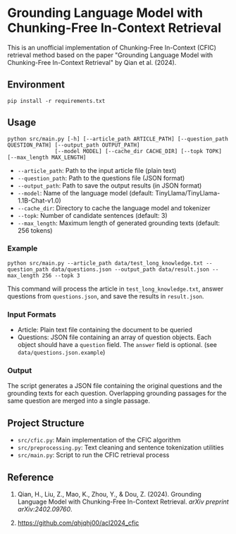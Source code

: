 # Grounding Language Model with Chunking-Free In-Context Retrieval

This is an unofficial implementation of Chunking-Free In-Context (CFIC) retrieval method based on the paper "Grounding Language Model with Chunking-Free In-Context Retrieval" by Qian et al. (2024).

## Environment

```
pip install -r requirements.txt
```



## Usage

```
python src/main.py [-h] [--article_path ARTICLE_PATH] [--question_path QUESTION_PATH] [--output_path OUTPUT_PATH]
               [--model MODEL] [--cache_dir CACHE_DIR] [--topk TOPK] [--max_length MAX_LENGTH]
```

- `--article_path`: Path to the input article file (plain text)
- `--question_path`: Path to the questions file (JSON format)
- `--output_path`: Path to save the output results (in JSON format)
- `--model`: Name of the language model (default: TinyLlama/TinyLlama-1.1B-Chat-v1.0)
- `--cache_dir`: Directory to cache the language model and tokenizer
- `--topk`: Number of candidate sentences (default: 3)
- `--max_length`: Maximum length of generated grounding texts (default: 256 tokens)

### Example

```
python src/main.py --article_path data/test_long_knowledge.txt --question_path data/questions.json --output_path data/result.json --max_length 256 --topk 3
```

This command will process the article in `test_long_knowledge.txt`, answer questions from `questions.json`, and save the results in `result.json`. 

### Input Formats

- Article: Plain text file containing the document to be queried
- Questions: JSON file containing an array of question objects. Each object should have a `question` field. The `answer` field is optional. (see `data/questions.json.example`)

### Output

The script generates a JSON file containing the original questions and the grounding texts for each question. Overlapping grounding passages for the same question are merged into a single passage.

## Project Structure

- `src/cfic.py`: Main implementation of the CFIC algorithm
- `src/preprocessing.py`: Text cleaning and sentence tokenization utilities
- `src/main.py`: Script to run the CFIC retrieval process

## Reference

1. Qian, H., Liu, Z., Mao, K., Zhou, Y., & Dou, Z. (2024). Grounding Language Model with Chunking-Free In-Context Retrieval. *arXiv preprint arXiv:2402.09760*.

2. https://github.com/qhjqhj00/acl2024_cfic
